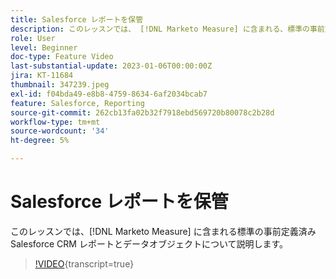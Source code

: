 ```yaml
---
title: Salesforce レポートを保管
description: このレッスンでは、 [!DNL Marketo Measure] に含まれる、標準の事前定義済み Salesforce CRM レポートとデータオブジェクトについて説明します。
role: User
level: Beginner
doc-type: Feature Video
last-substantial-update: 2023-01-06T00:00:00Z
jira: KT-11684
thumbnail: 347239.jpeg
exl-id: f04bda49-e8b8-4759-8634-6af2034bcab7
feature: Salesforce, Reporting
source-git-commit: 262cb13fa02b32f7918ebd569720b80078c2b28d
workflow-type: tm+mt
source-wordcount: '34'
ht-degree: 5%

---
```


# Salesforce レポートを保管

このレッスンでは、[!DNL Marketo Measure] に含まれる標準の事前定義済み Salesforce CRM レポートとデータオブジェクトについて説明します。

>[!VIDEO](https://video.tv.adobe.com/v/3421987/?learn=on&captions=jpn){transcript=true}
